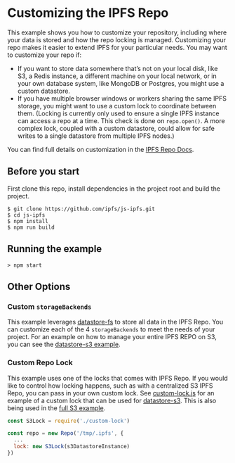 # Customizing the IPFS Repo

This example shows you how to customize your repository, including where your data is stored and how the repo locking is managed. Customizing your repo makes it easier to extend IPFS for your particular needs. You may want to customize your repo if:

* If you want to store data somewhere that’s not on your local disk, like S3, a Redis instance, a different machine on your local network, or in your own database system, like MongoDB or Postgres, you might use a custom datastore.
* If you have multiple browser windows or workers sharing the same IPFS storage, you might want to use a custom lock to coordinate between them. (Locking is currently only used to ensure a single IPFS instance can access a repo at a time. This check is done on `repo.open()`. A more complex lock, coupled with a custom datastore, could allow for safe writes to a single datastore from multiple IPFS nodes.)

You can find full details on customization in the [IPFS Repo Docs](https://github.com/ipfs/js-ipfs-repo#setup).

## Before you start

First clone this repo, install dependencies in the project root and build the project.

```console
$ git clone https://github.com/ipfs/js-ipfs.git
$ cd js-ipfs
$ npm install
$ npm run build
```

## Running the example

```
> npm start
```

## Other Options

### Custom `storageBackends`
This example leverages [datastore-fs](https://github.com/ipfs/js-datastore-fs) to store all data in the IPFS Repo. You can customize each of the 4 `storageBackends` to meet the needs of your project. For an example on how to manage your entire IPFS REPO on S3, you can see the [datastore-s3 example](https://github.com/ipfs/js-datastore-s3/tree/master/examples/full-s3-repo).

### Custom Repo Lock
This example uses one of the locks that comes with IPFS Repo. If you would like to control how locking happens, such as with a centralized S3 IPFS Repo, you can pass in your own custom lock. See [custom-lock.js](./custom-lock.js) for an example of a custom lock that can be used for [datastore-s3](https://github.com/ipfs/js-datastore-s3). This is also being used in the [full S3 example](https://github.com/ipfs/js-datastore-s3/tree/master/examples/full-s3-repo).

```js
const S3Lock = require('./custom-lock')

const repo = new Repo('/tmp/.ipfs', {
  ...
  lock: new S3Lock(s3DatastoreInstance)
})
```
